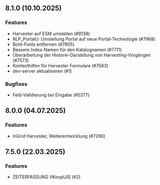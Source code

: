 
## 8.1.0 (10.10.2025)

### Features

* Harvester auf ESM umstellen (#8138)
* RLP_PortalU: Umstellung Portal auf neue Portal-Technologie (#7968)
* Bold-Fonts entfernen (#7805)
* Bessere Index-Namen für den Katalognamen (#7711)
* Überarbeitung der Historie-Darstellung von Harvesting-Vorgängen (#7573)
* Kontexthilfen für Harvester Formulare (#7563)
* dev-server aktualisieren (#1)

### Bugfixes

* Feld-Validierung bei Eingabe (#5377)
    
## 8.0.0 (04.07.2025)

### Features

* InGrid Harvester, Weiterentwicklung (#7266)

    
## 7.5.0 (22.03.2025)

### Features

* ZEITERFASSUNG VKoopUIS (#2)

    